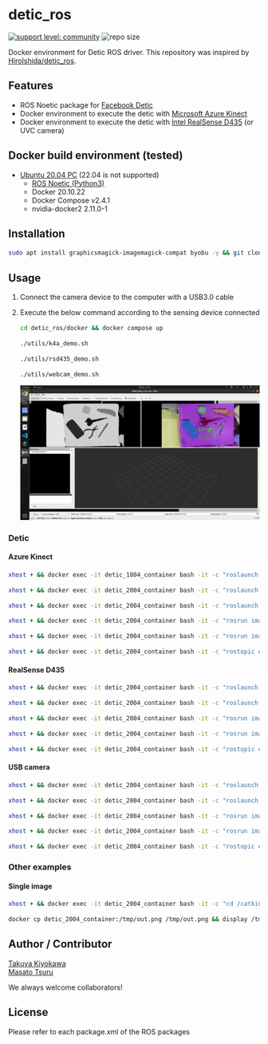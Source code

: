 # detic_ros

[![support level: community](https://img.shields.io/badge/support%20level-community-lightgray.svg)](https://rosindustrial.org/news/2016/10/7/better-supporting-a-growing-ros-industrial-software-platform)
![repo size](https://img.shields.io/github/repo-size/Osaka-University-Harada-Laboratory/detic_ros)

Docker environment for Detic ROS driver. This repository was inspired by [HiroIshida/detic_ros](https://github.com/HiroIshida/detic_ros).

## Features

- ROS Noetic package for [Facebook Detic](https://github.com/facebookresearch/Detic)  
- Docker environment to execute the detic with [Microsoft Azure Kinect](https://azure.microsoft.com/en-us/products/kinect-dk/#overview)  
- Docker environment to execute the detic with [Intel RealSense D435](https://www.intel.com/content/www/us/en/products/sku/128255/intel-realsense-depth-camera-d435/specifications.html) (or UVC camera)  

## Docker build environment (tested)

- [Ubuntu 20.04 PC](https://ubuntu.com/certified/laptops?q=&limit=20&vendor=Dell&vendor=Lenovo&vendor=HP&release=20.04+LTS) (22.04 is not supported)
  - [ROS Noetic (Python3)](https://wiki.ros.org/noetic/Installation/Ubuntu)
  - Docker 20.10.22
  - Docker Compose v2.4.1
  - nvidia-docker2 2.11.0-1

## Installation
```bash
sudo apt install graphicsmagick-imagemagick-compat byobu -y && git clone git@github.com:Osaka-University-Harada-Laboratory/detic_ros.git --recursive --depth 1 && cd detic_ros/docker && COMPOSE_DOCKER_CLI_BUILD=1 DOCKER_BUILDKIT=1 docker compose build --no-cache --parallel 
```

## Usage

1. Connect the camera device to the computer with a USB3.0 cable

2. Execute the below command according to the sensing device connected
    ```bash
    cd detic_ros/docker && docker compose up
    ```

    ```bash
    ./utils/k4a_demo.sh
    ```

    ```bash
    ./utils/rsd435_demo.sh
    ```

    ```bash
    ./utils/webcam_demo.sh
    ```  
    <img src=image/demo.gif width=720>  

### Detic

#### Azure Kinect
  ```bash
  xhost + && docker exec -it detic_1804_container bash -it -c "roslaunch detic_ros k4a_bringup.launch"
  ```  

  ```bash
  xhost + && docker exec -it detic_2004_container bash -it -c "roslaunch detic_ros resize.launch"
  ```  

  ```bash
  xhost + && docker exec -it detic_2004_container bash -it -c "roslaunch detic_ros sample.launch out_debug_img:=true out_debug_segimg:=false compressed:=false device:=auto input_image:=/resized_image_color"
  ```  

  ```bash
  xhost + && docker exec -it detic_2004_container bash -it -c "rosrun image_view image_view image:=/docker/detic_segmentor/debug_image"
  ```  

  ```bash
  xhost + && docker exec -it detic_2004_container bash -it -c "rosrun image_view image_view image:=/docker/detic_segmentor/debug_segmentation_image _do_dynamic_scaling:=true"
  ```  

  ```bash
  xhost + && docker exec -it detic_2004_container bash -it -c "rostopic echo /docker/detic_segmentor/segmentation_info/detected_classes"
  ```

#### RealSense D435
  ```bash
  xhost + && docker exec -it detic_2004_container bash -it -c "roslaunch detic_ros rsd435_bringup.launch"
  ```  

  ```bash
  xhost + && docker exec -it detic_2004_container bash -it -c "roslaunch detic_ros sample.launch out_debug_img:=true out_debug_segimg:=false compressed:=false device:=auto input_image:=/camera/color/image_raw"
  ```  
  ```bash
  xhost + && docker exec -it detic_2004_container bash -it -c "rosrun image_view image_view image:=/docker/detic_segmentor/debug_image"
  ```  

  ```bash
  xhost + && docker exec -it detic_2004_container bash -it -c "rosrun image_view image_view image:=/docker/detic_segmentor/debug_segmentation_image _do_dynamic_scaling:=true"
  ```  

  ```bash
  xhost + && docker exec -it detic_2004_container bash -it -c "rostopic echo /docker/detic_segmentor/segmentation_info/detected_classes"
  ```

#### USB camera
  ```bash
  xhost + && docker exec -it detic_2004_container bash -it -c "roslaunch detic_ros usbcam_bringup.launch" 
  ```  

  ```bash
  xhost + && docker exec -it detic_2004_container bash -it -c "roslaunch detic_ros sample.launch out_debug_img:=true out_debug_segimg:=false compressed:=false device:=auto input_image:=/usb_cam/image_raw"
  ```  

  ```bash
  xhost + && docker exec -it detic_2004_container bash -it -c "rosrun image_view image_view image:=/docker/detic_segmentor/debug_image"
  ```  

  ```bash
  xhost + && docker exec -it detic_2004_container bash -it -c "rosrun image_view image_view image:=/docker/detic_segmentor/debug_segmentation_image _do_dynamic_scaling:=true"
  ```  

  ```bash
  xhost + && docker exec -it detic_2004_container bash -it -c "rostopic echo /docker/detic_segmentor/segmentation_info/detected_classes"
  ```

### Other examples
#### Single image 
  ```bash
  xhost + && docker exec -it detic_2004_container bash -it -c "cd /catkin_ws/src/Detic && python3 demo.py --config-file configs/Detic_LCOCOI21k_CLIP_SwinB_896b32_4x_ft4x_max-size.yaml --input ../detic_ros/data/(image_name).png --output /tmp/out.png --opts MODEL.WEIGHTS models/Detic_LCOCOI21k_CLIP_SwinB_896b32_4x_ft4x_max-size.pth"
  ```  

  ```bash
  docker cp detic_2004_container:/tmp/out.png /tmp/out.png && display /tmp/out.png
  ```

## Author / Contributor

[Takuya Kiyokawa](https://takuya-ki.github.io/)  
[Masato Tsuru](https://tsurumasato.github.io/)

We always welcome collaborators!

## License

Please refer to each package.xml of the ROS packages
